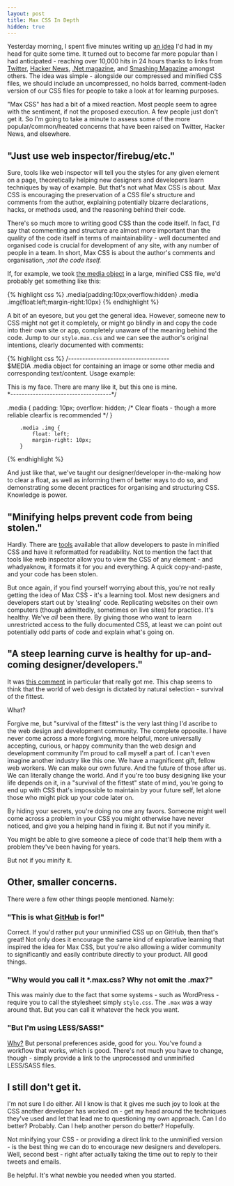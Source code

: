 ```yaml
---
layout: post
title: Max CSS In Depth
hidden: true
---
```


Yesterday morning, I spent five minutes writing up [an idea](http://daneden.me/max-css) I'd had in my head for quite some time. It turned out to become far more popular than I had anticipated - reaching over 10,000 hits in 24 hours thanks to links from [Twitter](https://twitter.com/search/%23maxcss), [Hacker News](http://news.ycombinator.com/item?id=4217477), [.Net magazine](http://www.netmagazine.com/news/dev-urges-max-css-help-newcomers-122072), and [Smashing Magazine](https://twitter.com/smashingmag/status/222579256675414017) amongst others. The idea was simple - alongside our compressed and minified CSS files, we should include an uncompressed, no holds barred, comment-laden version of our CSS files for people to take a look at for learning purposes.

"Max CSS" has had a bit of a mixed reaction. Most people seem to agree with the sentiment, if not the proposed execution. A few people just don't get it. So I'm going to take a minute to assess some of the more popular/common/heated concerns that have been raised on Twitter, Hacker News, and elsewhere.

<!-- more -->



## "Just use web inspector/firebug/etc."



Sure, tools like web inspector will tell you the styles for any given element on a page, theoretically helping new designers and developers learn techniques by way of example. But that's not what Max CSS is about. Max CSS is encouraging the preservation of a CSS file's structure and comments from the author, explaining potentially bizarre declarations, hacks, or methods used, and the reasoning behind their code.

There's so much more to writing good CSS than the code itself. In fact, I'd say that commenting and structure are almost more important than the quality of the code itself in terms of maintainability - well documented and organised code is crucial for development of any site, with any number of people in a team. In short, Max CSS is about the author's comments and organisation, ;_not the code itself._

If, for example, we took [the media object](http://www.stubbornella.org/content/2010/06/25/the-media-object-saves-hundreds-of-lines-of-code/) in a large, minified CSS file, we'd probably get something like this:


{% highlight css %}
.media{padding:10px;overflow:hidden}
.media .img{float:left;margin-right:10px}
{% endhighlight %}


A bit of an eyesore, but you get the general idea. However, someone new to CSS might not get it completely, or might go blindly in and copy the code into their own site or app, completely unaware of the meaning behind the code. Jump to our `style.max.css` and we can see the author's original intentions, clearly documented with comments:


{% highlight css %}
/*------------------------------------*\
    $MEDIA
    .media object for containing an image or some other media and corresponding text/content.
    Usage example:
    <div class=media>
        <img class=img src="profile.jpg" alt="">
        <div class=bd>This is my face. There are many like it, but this one is mine.</div>
    </div>
\*------------------------------------*/

.media {
    padding: 10px;
    overflow: hidden; /* Clear floats - though a more reliable clearfix is recommended */
}

        .media .img {
            float: left;
            margin-right: 10px;
        }
{% endhighlight %}


And just like that, we've taught our designer/developer in-the-making how to clear a float, as well as informing them of better ways to do so, and demonstrating some decent practices for organising and structuring CSS. Knowledge is power.



## "Minifying helps prevent code from being stolen."



Hardly. There are [tools](http://procssor.com) available that allow developers to paste in minified CSS and have it reformatted for readability. Not to mention the fact that tools like web inspector allow you to view the CSS of any element - and whadyaknow, it formats it for you and everything. A quick copy-and-paste, and your code has been stolen.

But once again, if you find yourself worrying about this, you're not really getting the idea of Max CSS - it's a learning tool. Most new designers and developers start out by 'stealing' code. Replicating websites on their own computers (though admittedly, sometimes on live sites) for practice. It's healthy. We've _all_ been there. By giving those who want to learn unrestricted access to the fully documented CSS, at least we can point out potentially odd parts of code and explain what's going on.



## "A steep learning curve is healthy for up-and-coming designer/developers."



It was [this comment](http://news.ycombinator.com/item?id=4217982) in particular that really got me. This chap seems to think that the world of web design is dictated by natural selection - survival of the fittest.

What?

Forgive me, but "survival of the fittest" is the very last thing I'd ascribe to the web design and development community. The complete opposite. I have never come across a more forgiving, more helpful, more universally accepting, curious, or happy community than the web design and development community I'm proud to call myself a part of. I can't even imagine another industry like this one. We have a magnificent gift, fellow web workers. We can make our own future. And the future of those after us. We can literally change the world. And if you're too busy designing like your life depends on it, in a "survival of the fittest" state of mind, you're going to end up with CSS that's impossible to maintain by your future self, let alone those who might pick up your code later on.

By hiding your secrets, you're doing no one any favors. Someone might well come across a problem in your CSS you might otherwise have never noticed, and give you a helping hand in fixing it. But not if you minify it.

You might be able to give someone a piece of code that'll help them with a problem they've been having for years.

But not if you minify it.



## Other, smaller concerns.



There were a few other things people mentioned. Namely:



### "This is what [GitHub](http://github.com) is for!"


Correct. If you'd rather put your unminified CSS up on GitHub, then that's great! Not only does it encourage the same kind of explorative learning that inspired the idea for Max CSS, but you're also allowing a wider community to significantly and easily contribute directly to your product. All good things.



### "Why would you call it *.max.css? Why not omit the .max?"


This was mainly due to the fact that some systems - such as WordPress - require you to call the stylesheet simply `style.css`. The `.max` was a way around that. But you can call it whatever the heck you want.



### "But I'm using LESS/SASS!"


[Why?](http://daneden.me/2012/05/preprocessors/) But personal preferences aside, good for you. You've found a workflow that works, which is good. There's not much you have to change, though - simply provide a link to the unprocessed and unminified LESS/SASS files.



## I still don't get it.



I'm not sure I do either. All I know is that it gives me such joy to look at the CSS another developer has worked on - get my head around the techniques they've used and let that lead me to questioning my own approach. Can I do better? Probably. Can I help another person do better? Hopefully.

Not minifying your CSS - or providing a direct link to the unminified version - is the best thing we can do to encourage new designers and developers. Well, second best - right after actually taking the time out to reply to their tweets and emails.

Be helpful. It's what newbie you needed when you started.
